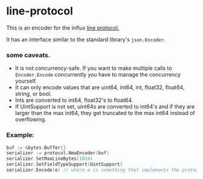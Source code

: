 # line-protocol

This is an encoder for the influx [line protocol.](https://docs.influxdata.com/influxdb/latest/write_protocols/line_protocol_reference/)

It has an interface similar to the standard library's `json.Encoder`.


### some caveats.
- It is not concurrency-safe.  If you want to make multiple calls to `Encoder.Encode` concurrently you have to manage the concurrency yourself.
- It can only encode values that are uint64, int64, int, float32, float64, string, or bool. 
- Ints are converted to int64, float32's to float64.
- If UintSupport is not set, uint64s are converted to int64's and if they are larger than the max int64, they get truncated to the max int64 instead of overflowing.


### Example:
```go
buf := &bytes.Buffer{}
serializer := protocol.NewEncoder(buf)
serializer.SetMaxLineBytes(1024)
serializer.SetFieldTypeSupport(UintSupport)
serializer.Encode(e) // where e is something that implements the protocol.Metric interface
```
